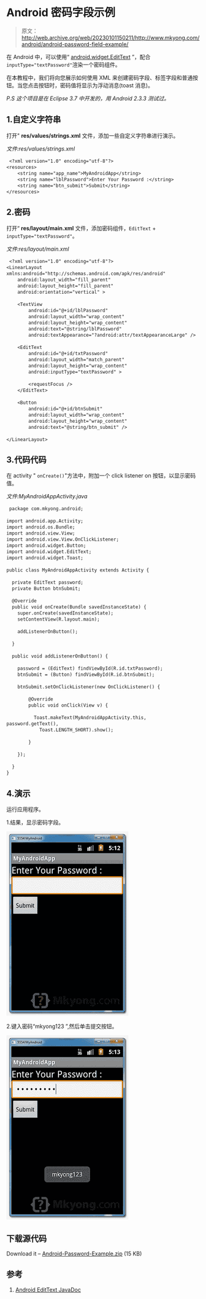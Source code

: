 # Android 密码字段示例

> 原文：<http://web.archive.org/web/20230101150211/http://www.mkyong.com/android/android-password-field-example/>

在 Android 中，可以使用“ [android.widget.EditText](http://web.archive.org/web/20221007005658/https://developer.android.com/reference/android/widget/EditText.html) ”，配合`inputType="textPassword"`渲染一个密码组件。

在本教程中，我们将向您展示如何使用 XML 来创建密码字段、标签字段和普通按钮。当您点击按钮时，密码值将显示为浮动消息(toast 消息)。

*P.S 这个项目是在 Eclipse 3.7 中开发的，用 Android 2.3.3 测试过。*

## 1.自定义字符串

打开" **res/values/strings.xml** 文件，添加一些自定义字符串进行演示。

*文件:res/values/strings.xml*

```
 <?xml version="1.0" encoding="utf-8"?>
<resources>
    <string name="app_name">MyAndroidApp</string>
    <string name="lblPassword">Enter Your Password :</string>
    <string name="btn_submit">Submit</string>
</resources> 
```

## 2.密码

打开“ **res/layout/main.xml** 文件，添加密码组件，`EditText` + `inputType="textPassword"`。

*文件:res/layout/main.xml*

```
 <?xml version="1.0" encoding="utf-8"?>
<LinearLayout xmlns:android="http://schemas.android.com/apk/res/android"
    android:layout_width="fill_parent"
    android:layout_height="fill_parent"
    android:orientation="vertical" >

    <TextView
        android:id="@+id/lblPassword"
        android:layout_width="wrap_content"
        android:layout_height="wrap_content"
        android:text="@string/lblPassword"
        android:textAppearance="?android:attr/textAppearanceLarge" />

    <EditText
        android:id="@+id/txtPassword"
        android:layout_width="match_parent"
        android:layout_height="wrap_content"
        android:inputType="textPassword" >

        <requestFocus />
    </EditText>

    <Button
        android:id="@+id/btnSubmit"
        android:layout_width="wrap_content"
        android:layout_height="wrap_content"
        android:text="@string/btn_submit" />

</LinearLayout> 
```

## 3.代码代码

在 activity " `onCreate()`"方法中，附加一个 click listener on 按钮，以显示密码值。

*文件:MyAndroidAppActivity.java*

```
 package com.mkyong.android;

import android.app.Activity;
import android.os.Bundle;
import android.view.View;
import android.view.View.OnClickListener;
import android.widget.Button;
import android.widget.EditText;
import android.widget.Toast;

public class MyAndroidAppActivity extends Activity {

  private EditText password;
  private Button btnSubmit;

  @Override
  public void onCreate(Bundle savedInstanceState) {
	super.onCreate(savedInstanceState);
	setContentView(R.layout.main);

	addListenerOnButton();

  }

  public void addListenerOnButton() {

	password = (EditText) findViewById(R.id.txtPassword);	
	btnSubmit = (Button) findViewById(R.id.btnSubmit);

	btnSubmit.setOnClickListener(new OnClickListener() {

		@Override
		public void onClick(View v) {

		  Toast.makeText(MyAndroidAppActivity.this, password.getText(),
			Toast.LENGTH_SHORT).show();

		}

	});

  }
} 
```

## 4.演示

运行应用程序。

1.结果，显示密码字段。

![android password demo1](img/a6d16278e4a838a9ca31d4818801af47.png "android-password-demo1")

2.键入密码“mkyong123 ”,然后单击提交按钮。

![android password demo2](img/489cdb4a7e0d9e0c36f776c1f9d8b282.png "android-password-demo2")

## 下载源代码

Download it – [Android-Password-Example.zip](http://web.archive.org/web/20221007005658/http://www.mkyong.com/wp-content/uploads/2011/11/Android-Password-Example.zip) (15 KB)

## 参考

1.  [Android EditText JavaDoc](http://web.archive.org/web/20221007005658/https://developer.android.com/reference/android/widget/EditText.html)

<input type="hidden" id="mkyong-current-postId" value="10227">